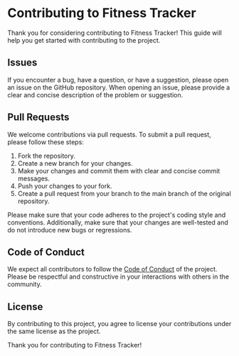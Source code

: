 # Contributing to Fitness Tracker

Thank you for considering contributing to Fitness Tracker! This guide will help you get started with contributing to the project.

## Issues

If you encounter a bug, have a question, or have a suggestion, please open an issue on the GitHub repository. When opening an issue, please provide a clear and concise description of the problem or suggestion.

## Pull Requests

We welcome contributions via pull requests. To submit a pull request, please follow these steps:

1. Fork the repository.
2. Create a new branch for your changes.
3. Make your changes and commit them with clear and concise commit messages.
4. Push your changes to your fork.
5. Create a pull request from your branch to the main branch of the original repository.

Please make sure that your code adheres to the project's coding style and conventions. Additionally, make sure that your changes are well-tested and do not introduce new bugs or regressions.

## Code of Conduct

We expect all contributors to follow the [Code of Conduct](https://github.com/Revan-Bairav/Fitness-Tracker/blob/main/CODE_OF_CONDUCT.md) of the project. Please be respectful and constructive in your interactions with others in the community.

## License

By contributing to this project, you agree to license your contributions under the same license as the project.

Thank you for contributing to Fitness Tracker!
